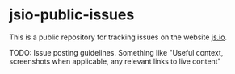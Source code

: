 # jsio-public-issues

This is a public repository for tracking issues on the website [js.io](http://js.io/).

TODO: Issue posting guidelines.  Something like "Useful context, screenshots when applicable, any relevant links to live content"
